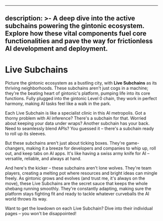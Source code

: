
---
description: >-
  A deep dive into the active subchains powering the gintonic ecosystem. Explore how these vital components fuel core functionalities and pave the way for frictionless AI development and deployment.
---

# Live Subchains

Picture the gintonic ecosystem as a bustling city, with **Live Subchains** as its thriving neighborhoods. These subchains aren't just cogs in a machine; they're the beating heart of gintonic's platform, pumping life into its core functions. Fully plugged into the gintonic Level 0 chain, they work in perfect harmony, making AI tasks feel like a walk in the park.

Each Live Subchain is like a specialist clinic in this AI metropolis. Got a thorny problem with AI inference? There's a subchain for that. Worried about keeping your data under wraps? Another subchain has your back. Need to seamlessly blend APIs? You guessed it – there's a subchain ready to roll up its sleeves.

But these subchains aren't just about ticking boxes. They're game-changers, making it a breeze for developers and companies to whip up, roll out, and keep tabs on AI apps. It's like having a swiss army knife for AI – versatile, reliable, and always at hand.

And here's the kicker – these subchains aren't lone wolves. They're team players, creating a melting pot where resources and bright ideas can mingle freely. As gintonic grows and evolves (and trust me, it's always on the move), these Live Subchains are the secret sauce that keeps the whole shebang running smoothly. They're constantly adapting, making sure the platform stays fighting fit and ready to tackle whatever curveballs the AI world throws its way.

Want to get the lowdown on each Live Subchain? Dive into their individual pages – you won't be disappointed!